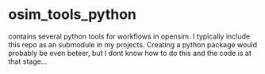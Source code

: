 # osim_tools_python

contains several python tools for workflows in opensim. I typically include this repo as an submodule in my projects. Creating a python package would probably be even beteer, but I dont know how to do this and the code is at that stage...




